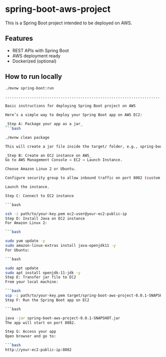 # spring-boot-aws-project

This is a Spring Boot project intended to be deployed on AWS.

## Features
- REST APIs with Spring Boot
- AWS deployment ready
- Dockerized (optional)

## How to run locally
```bash
./mvnw spring-boot:run

.............................................................................................................................................................................

Basic instructions for deploying Spring Boot project on AWS

Here’s a simple way to deploy your Spring Boot app on AWS EC2:

_Step A: Package your app as a jar_
```bash

./mvnw clean package

This will create a jar file inside the target/ folder, e.g., spring-boot-aws-project-0.0.1-SNAPSHOT.jar.

_Step B: Create an EC2 instance on AWS_
Go to AWS Management Console → EC2 → Launch Instance.

Choose Amazon Linux 2 or Ubuntu.

Configure security group to allow inbound traffic on port 8082 (custom Spring Boot port).

Launch the instance.

Step C: Connect to EC2 instance

```bash

ssh -i path/to/your-key.pem ec2-user@your-ec2-public-ip
Step D: Install Java on EC2 instance
For Amazon Linux 2:

```bash

sudo yum update -y
sudo amazon-linux-extras install java-openjdk11 -y
For Ubuntu:

```bash

sudo apt update
sudo apt install openjdk-11-jdk -y
Step E: Transfer jar file to EC2
From your local machine:

```bash
scp -i path/to/your-key.pem target/spring-boot-aws-project-0.0.1-SNAPSHOT.jar ec2-user@your-ec2-public-ip:~
Step F: Run the Spring Boot app on EC2

```bash

java -jar spring-boot-aws-project-0.0.1-SNAPSHOT.jar
The app will start on port 8082.

Step G: Access your app
Open browser and go to:

```bash
http://your-ec2-public-ip:8082
